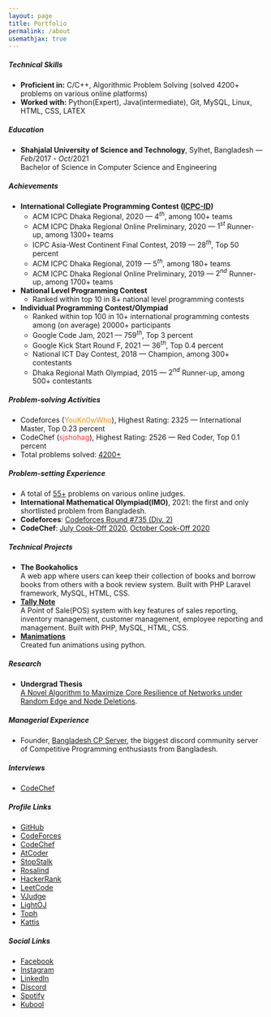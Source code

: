 ```yaml
---
layout: page
title: Portfolio
permalink: /about
usemathjax: true
---
```

##### Technical Skills
- **Proficient in:** C/C++, Algorithmic Problem Solving (solved $4200$+ problems on various online platforms)
- **Worked with:** Python(Expert), Java(intermediate), Git, MySQL, Linux, HTML, CSS, LATEX

##### Education
- **Shahjalal University of Science and Technology**, Sylhet, Bangladesh —           $Feb/2017$ - $Oct/2021$ <br>
  Bachelor of Science in Computer Science and Engineering
 
##### Achievements
- **International Collegiate Programming Contest ([ICPC-ID](https://icpc.global/ICPCID/CDZWDIBEYHP4))**                  
    - ACM ICPC Dhaka Regional, $2020$   —                                                                      $4^{th}$, among $100$+ teams
    - ACM ICPC Dhaka Regional Online Preliminary, $2020$   —                                     $1^{st}$ Runner-up, among $1300$+ teams
    - ICPC Asia-West Continent Final Contest, $2019$    —                                                          $28^{th}$, Top $50$ percent
    - ACM ICPC Dhaka Regional, $2019$                 —                                                                 $5^{th}$, among $180$+ teams
    - ACM ICPC Dhaka Regional Online Preliminary, $2019$    —                                   $2^{nd}$ Runner-up, among $1700$+ teams
- **National Level Programming Contest**
    - Ranked within top $10$ in $8$+ national level programming contests
- **Individual Programming Contest/Olympiad**
    - Ranked within top $100$ in $10$+ international programming contests among (on average) $20000$+ participants
    - Google Code Jam, $2021$     —                                         $759^{th}$, Top $3$ percent
    - Google Kick Start Round F, $2021$ 			—				    $36^{th}$, Top $0.4$ percent
    - National ICT Day Contest, $2018$        —                                                                Champion, among $300$+ contestants
    - Dhaka Regional Math Olympiad, $2015$       —                                $2^{nd}$ Runner-up, among $500$+ contestants
 
##### Problem-solving Activities
- Codeforces ([<a style="color:#FF8C00;">YouKn$0$wWho</a>](https://codeforces.com/profile/YouKn0wWho)), Highest Rating: $2325$ —              International Master, Top $0$.$23$ percent
- CodeChef ([<a style="color:#FF3333;">sjshohag</a>](https://www.codechef.com/users/sjshohag)), Highest Rating: $2526$      —                  Red Coder, Top $0$.$1$ percent
- Total problems solved: [$4200$+](https://github.com/ShahjalalShohag/ProblemSolvingStats)
 
##### Problem-setting Experience
- A total of [$55$+](https://github.com/ShahjalalShohag/Problem-Setting) problems on various online judges.
- **International Mathematical Olympiad(IMO)**, $2021$: the first and only shortlisted problem from Bangladesh.
- **Codeforces**: [Codeforces Round #$735$ (Div. $2$)](https://codeforces.com/contest/1554)
- **CodeChef**: [July Cook-Off $2020$](https://www.codechef.com/COOK120A), [October Cook-Off $2020$](https://www.codechef.com/COOK123)
 
##### Technical Projects
- **The Bookaholics** <br>
     A web app where users can keep their collection of books and borrow books from others with a book review system. Built with PHP Laravel framework, MySQL, HTML, CSS.
- **[Tally Note](https://github.com/ShahjalalShohag/WebProject)** <br>
     A Point of Sale(POS) system with key features of sales reporting, inventory management, customer management, employee reporting and management. Built with PHP, MySQL, HTML, CSS.
- **[Manimations](https://github.com/ShahjalalShohag/Manimations)** <br>
     Created fun animations using python.
 
##### Research
- **Undergrad Thesis** <br>
     [A Novel Algorithm to Maximize Core Resilience of Networks under Random Edge and Node Deletions](https://github.com/ShahjalalShohag/Undergrad-Thesis).
 
##### Managerial Experience
- Founder, [Bangladesh CP Server](https://discord.gg/hDSMZATsrM), the biggest discord community server of Competitive Programming enthusiasts from Bangladesh.

##### Interviews
- [CodeChef](https://blog.codechef.com/$2020$/$08$/$29$/in-conversation-with-codechef-problem-setter-shahjalal-shohag/)

##### Profile Links
- [GitHub](https://github.com/ShahjalalShohag)
- [CodeForces](https://codeforces.com/profile/YouKn0wWho)
- [CodeChef](https://www.codechef.com/users/sjshohag)
- [AtCoder](https://atcoder.jp/users/YouKn0wWho)
- [StopStalk](https://www.stopstalk.com/user/profile/shahjalalshohag)
- [Rosalind](http://rosalind.info/users/YouKn0wWho/)
- [HackerRank](https://www.hackerrank.com/shahjalalshohag1)
- [LeetCode](https://leetcode.com/YouKn0wWho/)
- [VJudge](https://vjudge.net/user/sjshohag)
- [LightOJ](https://lightoj.com/user/youkn0wwho)
- [Toph](https://toph.co/u/YouKnowWho)
- [Kattis](https://open.kattis.com/users/shahjalal-shohag)

##### Social Links
- [Facebook](https://www.facebook.com/you.know.who.this.guy.is)
- [Instagram](https://www.instagram.com/shahjalalshohag/)
- [LinkedIn](https://www.linkedin.com/in/shahjalal-shohag-394332156/)
- [Discord](https://pastebin.ubuntu.com/p/JBC9fcvMjF/)
- [Spotify](https://open.spotify.com/user/s1rkr12perappspc1m9divj8y?si=LwtS33eBTyCl08TU34HT8A&utm_source=copy-link&dl_branch=1)
- [Kubool](https://gdpd.xyz/youkn0wwho?fbclid=IwAR1coT4bOzpr-c_z9aOXP$1$dGYrjLdRmu83Gg2NKsa-P9dU8paXMQSKlZKjI)
